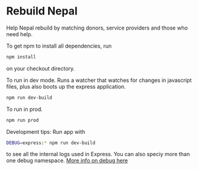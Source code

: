# Rebuild Nepal
Help Nepal rebuild by matching donors, service providers and those who need help.

To get npm to install all dependencies, run
``` bash
npm install
```
on your checkout directory.

To run in dev mode. Runs a watcher that watches for changes in javascript files,
plus also boots up the express application.
``` bash
npm run dev-build
```

To run in prod.
``` bash
npm run prod
```

Development tips:
Run app with 
``` bash
DEBUG=express:* npm run dev-build
```
to see all the internal logs used in Express. You can also speciy more than one debug namespace. [More info on debug here](https://github.com/visionmedia/debug)
